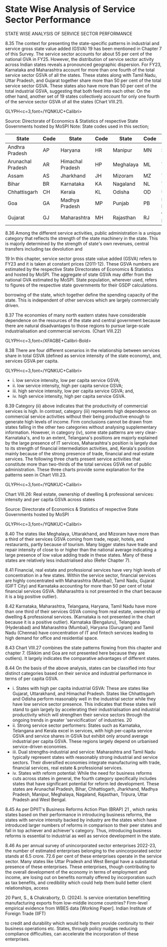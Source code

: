 # State Wise Analysis of Service Sector Performance

STATE WISE ANALYSIS OF SERVICE SECTOR PERFORMANCE

8.35   The context for presenting the state-specific patterns in industrial and service gross state value added (GSVA) 19   has been mentioned in Chapter 7 of this Survey. The service sector accounts for about 55 per cent of the national GVA in FY25. However, the  distribution  of  service  sector  activity  across  Indian  states  reveals  a  pronounced geographic dispersion. For FY23, Karnataka and Maharashtra account for more than one fourth of the total service sector GSVA of all the states. These states along with Tamil Nadu, Uttar Pradesh, and Gujarat together share more than 50 per cent of the total service sector GSVA. These states also have more than 50 per cent of the total industrial GSVA, suggesting that both feed into each other. On the other hand, another set of  19 states collectively account for only one fourth of the service sector GSVA of all the states (Chart VIII.21).

<!-- image -->

GLYPH&lt;c=3,font=/YQNKUC+Calibri&gt;

Source: Directorate of Economics &amp; Statistics of respective State Governments hosted by MoSPI Note: State codes used in this section;

| State             | Code   | State            | Code   | State     | Code   | State         | Code   |
|-------------------|--------|------------------|--------|-----------|--------|---------------|--------|
| Andhra Pradesh    | AP     | Haryana          | HR     | Manipur   | MN     | Sikkim        | SK     |
| Arunachal Pradesh | AR     | Himachal Pradesh | HP     | Meghalaya | ML     | Tamil Nadu    | TN     |
| Assam             | AS     | Jharkhand        | JH     | Mizoram   | MZ     | Telangana     | TS     |
| Bihar             | BR     | Karnataka        | KA     | Nagaland  | NL     | Tripura       | TR     |
| Chhattisgarh      | CH     | Kerala           | KL     | Odisha    | OD     | Uttarakhand   | UK     |
| Goa               | GA     | Madhya Pradesh   | MP     | Punjab    | PB     | Uttar Pradesh | UP     |
| Gujarat           | GJ     | Maharashtra      | MH     | Rajasthan | RJ     | West Bengal   | WB     |

8.36  Among the different service activities, public administration is a unique category that reflects the strength of the state machinery in the state. This is majorly determined by the strength of state's own revenues, central transfers including tax devolution and

19    In this chapter, service sector gross state value added (GSVA) refers to FY23 and it is taken at constant prices (2011-12). These GSVA numbers are estimated by the respective State Directorates of Economics &amp; Statistics and hosted by MoSPI. The aggregate of state GSVA may differ from the national GVA estimated by MoSPI. State population, wherever used, refers to figures of the respective state governments for their GSDP calculations.

borrowing of the state, which together define the spending capacity of the state. This is independent of other services which are largely commercially driven.

<!-- image -->

8.37  The economies of many north eastern states have considerable dependence on the resources of the state and central government because there are natural disadvantages to those regions to pursue large-scale industrialisation and commercial services. (Chart VIII.22)

<!-- image -->

GLYPH&lt;c=3,font=/XFAGBE+Calibri-Bold&gt;

8.38  There are four different scenarios in the relationship between services share in total GSVA (defined as service intensity of the state economy), and, services GSVA per capita.

GLYPH&lt;c=3,font=/YQNKUC+Calibri&gt;

- i.  low service intensity, low per capita service GSVA;
- ii.  low service intensity, high per capita service GSVA;
- iii.  high service intensity, low per capita service GSVA; and,
- iv.  high service intensity, high per capita service GSVA.

8.39   Category  (ii)  above  indicates  that  the  productivity  of  commercial  services  is high.  In  contrast,  category  (iii)  represents  high  dependence  on  commercial  service activities without their being productive enough to generate high levels of income. Firm conclusions cannot be drawn from states falling in the other two categories without analysing supplementary information. However, in category (iv), some state patterns are  very  clear-Karnataka's,  and  to  an  extent,  Telangana's  positions  are  majorly explained by the large presence of IT services, Maharashtra's position is largely due to its strength of financial intermediation activities, and, Kerala's position mainly because of the strong presence of trade, financial and real estate services. The following three charts present service activities that constitute more than two-thirds of the total services GSVA net of public administration. These three charts provide some explanation for the patterns seen in Chart VIII.23.

<!-- image -->

GLYPH&lt;c=3,font=/YQNKUC+Calibri&gt;

<!-- image -->

Chart VIII.26: Real estate, ownership of dwelling &amp; professional services: intensity and per capita GSVA across states

<!-- image -->

Source: Directorate of Economics &amp; Statistics of respective State Governments hosted by MoSPI

GLYPH&lt;c=3,font=/YQNKUC+Calibri&gt;

8.40   The states like Meghalaya, Uttarakhand, and Mizoram have more than a third of their services GSVA coming from trade, repair, hotels, and restaurants, partly because of  tourism. Many bigger states have trade and repair intensity of close to or higher than the national average indicating a large presence of low value adding trade in these states. Many of these states are relatively less industrialised also (Refer Chapter 7).

8.41     Financial,  real  estate  and  professional  services  have  very  high  levels  of  concentration in a few states. Within the service sector, financial services are highly concentrated with Maharashtra (Mumbai), Tamil Nadu, Gujarat (GIFT City) and Karnataka accounting for more than 50 per cent of total financial services GSVA.  (Maharashtra is not presented in the chart because it is a big positive outlier).

8.42   Karnataka,  Maharashtra,  Telangana,  Haryana,  Tamil  Nadu  have  more  than one  third  of  their  services  GSVA  coming  from  real  estate,  ownership  of  dwelling  &amp; professional services. (Karnataka is not presented in the chart because it is a positive outlier). Karnataka (Bengaluru), Telangana (Hyderabad) and Maharashtra (Mumbai), Haryana (Gurugram) and Tamil Nadu (Chennai) have concentration of IT and fintech services leading to high demand for office and residential space.

<!-- image -->

8.43  Chart VIII.27 combines the state patterns flowing from this chapter and chapter 7. (Sikkim and Goa are not presented here because they are outliers). It largely indicates the comparative advantages of different states.

8.44   On  the  basis  of  the  above  analysis,  states  can  be  classified  into  four  distinct categories based on their service and industrial performance in terms of per capita GSVA.

- i. States  with  high  per  capita  industrial  GSVA:  These  are  states  like  Gujarat, Uttarakhand,  and  Himachal  Pradesh.  States  like  Chhattisgarh  and  Odisha perform reasonably well in the industrial sector while they have low service sector presence. This indicates that these states will stand to gain largely by accelerating their industrialisation and industrial productivity which will strengthen their  service  sectors  through  the  ongoing  trends  in  greater  'servicification'  of industries. 20
- ii. Strong  service  sector  performers:  States  such  as  Karnataka,  Telangana  and Kerala excel in services, with high per-capita service GSVA and service shares in GSVA but exhibit only around average industrial per capita GSVA. These regions largely depend on urbanised service-driven economies.
- iii.    Dual strengths-industrial and service: Maharashtra and Tamil Nadu typically represent  states  with  reasonably  strong  industrial  and  service  sectors.  Their diversified  economies  integrate  manufacturing  with  trade,  financial  services, real estate &amp; professional services.
- iv. States  with  reform  potential:  While  the  need  for  business  reforms  cuts  across  states in general, the fourth category specifically includes states that have significant potential for reform led development. These states are Arunachal Pradesh, Bihar, Chhattisgarh,  Jharkhand,  Madhya  Pradesh,  Manipur,  Meghalaya,  Nagaland, Rajasthan, Tripura, Uttar Pradesh and West Bengal.

8.45  As per DPIIT's Business Reforms Action Plan (BRAP) 21 , which ranks states based on their performance in introducing business reforms, the states with service intensity backed by industry are the states which have introduced larger numbers of reforms in comparison to their peer states and fall in top achiever and achiever's category. Thus, introducing business reforms is essential to industrial as well as service development in the state.

8.46  As per annual survey of unincorporated sector enterprises 2022-23, the number of estimated enterprises belonging to the unincorporated sector stands at 6.5 crore. 72.6 per cent of these enterprises operate in the service sector. Many states like Uttar Pradesh and West Bengal have a substantial presence of these enterprises. These enterprises, though contributing to the overall development of the economy in terms of employment and income, are losing out on benefits normally offered by incorporation such as tax benefits, and credibility which could help them build better client relationships, access

20    Pant, S., &amp; Chakraborty, D. (2024). Is service orientation benefitting manufacturing exports from low-middle income countries? Firm-level empirical evidence from WBES data [Working Paper]. Indian Institute of Foreign Trade (IIFT)

to credit and durability which would help them provide continuity to their business operations  etc.  States,  through  policy  nudges  reducing  compliance  difficulties,  can accelerate the incorporation of these enterprises.

##
